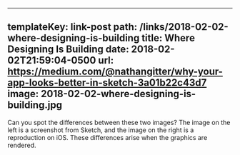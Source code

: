 ---
templateKey: link-post
path: /links/2018-02-02-where-designing-is-building
title: Where Designing Is Building
date: 2018-02-02T21:59:04-0500
url: https://medium.com/@nathangitter/why-your-app-looks-better-in-sketch-3a01b22c43d7
image: 2018-02-02-where-designing-is-building.jpg
----
Can you spot the differences between these two images?  The image on the left is a screenshot from Sketch, and the image on the right is a reproduction on iOS. These differences arise when the graphics are rendered.
